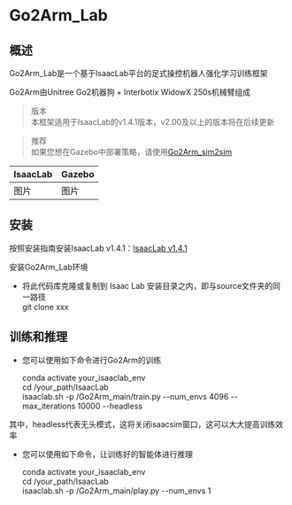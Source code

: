 # Go2Arm_Lab
## 概述
Go2Arm_Lab是一个基于IsaacLab平台的足式操控机器人强化学习训练框架  
  
Go2Arm由Unitree Go2机器狗 + Interbotix WidowX 250s机械臂组成  
  
>版本  
>本框架适用于IsaacLab的v1.4.1版本，v2.00及以上的版本将在后续更新
  
>推荐  
>如果您想在Gazebo中部署策略，请使用[Go2Arm_sim2sim](https://github.com/zzzJie-Robot/Go2Arm_Lab "Go2Arm_sim2sim")
    
| IsaacLab  | Gazebo|
| ---------- | -----------|
| 图片   | 图片   |  
  
## 安装
按照安装指南安装IsaacLab v1.4.1：[IsaacLab v1.4.1](https://isaac-sim.github.io/IsaacLab/v1.4.1/source/setup/installation/index.html "IsaacLab")  

安装Go2Arm_Lab环境  
* 将此代码库克隆或复制到 Isaac Lab 安装目录之内，即与source文件夹的同一路径  
    git clone xxx  

## 训练和推理
* 您可以使用如下命令进行Go2Arm的训练  

    conda activate your_isaaclab_env  
    cd /your_path/IsaacLab  
    isaaclab.sh -p /Go2Arm_main/train.py --num_envs 4096 --max_iterations 10000 --headless  
    
其中，headless代表无头模式，这将关闭isaacsim窗口，这可以大大提高训练效率  

* 您可以使用如下命令，让训练好的智能体进行推理  

    conda activate your_isaaclab_env  
    cd /your_path/IsaacLab  
    isaaclab.sh -p /Go2Arm_main/play.py --num_envs 1  
